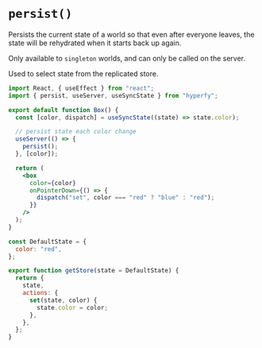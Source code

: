 # `persist()`

Persists the current state of a world so that even after everyone leaves, the state will be rehydrated when it starts back up again.

Only available to `singleton` worlds, and can only be called on the server.

Used to select state from the replicated store.

```jsx
import React, { useEffect } from "react";
import { persist, useServer, useSyncState } from "hyperfy";

export default function Box() {
  const [color, dispatch] = useSyncState((state) => state.color);

  // persist state each color change
  useServer(() => {
    persist();
  }, [color]);

  return (
    <box
      color={color}
      onPointerDown={() => {
        dispatch("set", color === "red" ? "blue" : "red");
      }}
    />
  );
}

const DefaultState = {
  color: "red",
};

export function getStore(state = DefaultState) {
  return {
    state,
    actions: {
      set(state, color) {
        state.color = color;
      },
    },
  };
}
```
